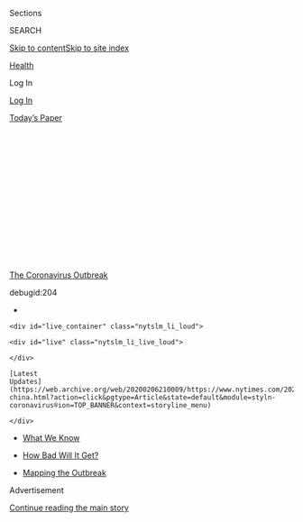 <div id="app">

<div>

<div>

<div>

<div class="css-1q2w90k e1suatyy0">

<div class="section css-ui9rw0 e1suatyy2">

<div class="css-eph4ug er09x8g0">

<div class="css-6n7j50">

</div>

<span class="css-vz7hjd">Sections</span>

<div class="css-10488qs">

<span class="css-vz7hjd">SEARCH</span>

</div>

[Skip to content](#site-content)[Skip to site
index](#site-index)

</div>

<div class="css-1wr3we4 eaxe0e00">

[Health](https://web.archive.org/web/20200206210009/https://www.nytimes.com/section/health)

</div>

<div class="css-10698na e1huz5gh0">

</div>

<div class="css-7uzm1n ez4a0qj1">

Log
In

<div class="css-6n7j50">

</div>

</div>

</div>

<div id="masthead-bar-one" class="section hasLinks css-15hmgas e1csuq9d3">

<div class="css-uqyvli e1csuq9d0">

</div>

<div class="css-1uqjmks e1csuq9d1">

</div>

<div class="css-9e9ivx">

[Log
In](https://web.archive.org/web/20200206210009/https://myaccount.nytimes.com/auth/login?response_type=cookie&client_id=vi)

</div>

<div class="css-1bvtpon e1csuq9d2">

[Today’s
Paper](https://web.archive.org/web/20200206210009/https://www.nytimes.com/section/todayspaper)

</div>

</div>

</div>

</div>

<div data-aria-hidden="false">

<div id="site-content" data-role="main">

<div>

<div class="css-1aor85t" style="opacity:0.000000001;z-index:-1;visibility:hidden">

<div class="css-1hqnpie">

<div class="css-epjblv">

<span class="css-17xtcya">[Health](/web/20200206210009/https://www.nytimes.com/section/health)</span><span class="css-x15j1o">|</span><span class="css-fwqvlz">W.H.O.
Fights a Pandemic Besides Coronavirus. This One Attacks
Eyeballs.</span>

</div>

<div class="css-k008qs">

<div class="css-1iwv8en">

<span class="css-18z7m18"></span>

<div>

</div>

</div>

<span class="css-1n6z4y">https://nyti.ms/387S7QX</span>

<div class="css-1705lsu">

<div class="css-4xjgmj">

<div class="css-4skfbu" data-role="toolbar" data-aria-label="Social Media Share buttons, Save button, and Comments Panel with current comment count" data-testid="share-tools">

  - 
  - 
  - 
  - 
    
    <div class="css-6n7j50">
    
    </div>

  - 

</div>

</div>

</div>

</div>

</div>

</div>

<div id="NYT_TOP_BANNER_REGION" class="css-zp8sk2">

<div id="styln-wuhan-coronavirus-nav" class="section css-l08pwh interactive-content interactive-size-medium">

<div class="css-17ih8de interactive-body">

<div class="nytslm_innerContainer">

<div class="nytslm_title StoryBodyCompanionColumn">

[The Coronavirus
Outbreak](https://web.archive.org/web/20200206210009/https://www.nytimes.com/news-event/coronavirus)

debugid:204

</div>

  - 
    
    <div id="live_container" class="nytslm_li_loud">
    
    <div id="live" class="nytslm_li_live_loud">
    
    </div>
    
    [Latest
    Updates](https://web.archive.org/web/20200206210009/https://www.nytimes.com/2020/02/06/world/asia/coronavirus-china.html?action=click&pgtype=Article&state=default&module=styln-coronavirus®ion=TOP_BANNER&context=storyline_menu)
    
    </div>

  - [What We
    Know](https://web.archive.org/web/20200206210009/https://www.nytimes.com/article/what-is-coronavirus.html?action=click&pgtype=Article&state=default&module=styln-coronavirus®ion=TOP_BANNER&context=storyline_menu)

  - [How Bad Will It
    Get?](https://web.archive.org/web/20200206210009/https://www.nytimes.com/interactive/2020/world/asia/china-coronavirus-contain.html?action=click&pgtype=Article&state=default&module=styln-coronavirus®ion=TOP_BANNER&context=storyline_menu)

  - [Mapping the
    Outbreak](https://web.archive.org/web/20200206210009/https://www.nytimes.com/interactive/2020/world/asia/china-wuhan-coronavirus-maps.html?action=click&pgtype=Article&state=default&module=styln-coronavirus®ion=TOP_BANNER&context=storyline_menu)

</div>

</div>

</div>

<div>

</div>

</div>

<div id="top-wrapper" class="css-1sy8kpn">

<div id="top-slug" class="css-l9onyx">

Advertisement

</div>

[Continue reading the main
story](#after-top)

<div class="ad top-wrapper" style="text-align:center;height:100%;display:block;min-height:250px">

<div id="top" class="place-ad" data-position="top">

</div>

</div>

<div id="after-top">

</div>

</div>

<div>

<div id="sponsor-wrapper" class="css-1hyfx7x">

<div id="sponsor-slug" class="css-19vbshk">

Supported by

</div>

[Continue reading the main
story](#after-sponsor)

<div id="sponsor" class="ad sponsor-wrapper" style="text-align:center;height:100%;display:block">

</div>

<div id="after-sponsor">

</div>

</div>

<div class="css-rl7mdh euiyums3">

</div>

<div class="css-1vkm6nb ehdk2mb0">

# <span>W.H.O. Fights a Pandemic Besides Coronavirus. This One Attacks Eyeballs.</span>

</div>

Working with the big tech companies, the U.N. health agency has made
significant strides in combating health misinformation tied to the new
infection.

<div class="css-79elbk" data-testid="photoviewer-wrapper">

<div class="css-z3e15g" data-testid="photoviewer-wrapper-hidden">

</div>

<div class="css-1a48zt4 ehw59r15" data-testid="photoviewer-children">

![<span class="css-16f3y1r e13ogyst0" data-aria-hidden="true">Medical
misinformation has been driven by ideologues who distrust science and
proven
measures.</span><span class="emkp2hg2 css-1fxp258 e1z0qqy90" itemprop="copyrightHolder"><span class="css-1ly73wi e1tej78p0">Credit...</span><span><span>Ahn
Young-Joon/Associated
Press</span></span></span>](https://web.archive.org/web/20200206210009im_/https://static01.nyt.com/images/2020/02/06/science/06virus-misinformation03/merlin_167683917_8de71eee-646c-4de8-881b-876a476cef20-articleLarge.jpg?quality=75&auto=webp&disable=upscale)

</div>

</div>

<div class="css-18e8msd epjyd6m0">

<div class="css-vp77d3 epjyd6m2">

<div class="css-1baulvz">

By [<span class="css-1baulvz last-byline" itemprop="name">Matt
Richtel</span>](https://web.archive.org/web/20200206210009/https://www.nytimes.com/by/matt-richtel)

</div>

</div>

  - Feb. 6, 2020, <span class="css-epvm6">3:45 p.m.
    ET</span>

  - 
    
    <div class="css-4xjgmj">
    
    <div class="css-d8bdto" data-role="toolbar" data-aria-label="Social Media Share buttons, Save button, and Comments Panel with current comment count" data-testid="share-tools">
    
      - 
      - 
      - 
      - 
        
        <div class="css-6n7j50">
        
        </div>
    
      - 
    
    </div>
    
    </div>

</div>

</div>

<div class="section meteredContent css-1r7ky0e" name="articleBody" itemprop="articleBody">

<div class="css-1fanzo5 StoryBodyCompanionColumn">

<div class="css-53u6y8">

SAN FRANCISCO — With the [threat of the coronavirus
growing](https://web.archive.org/web/20200206210009/https://www.nytimes.com/2020/02/02/health/coronavirus-pandemic-china.html),
Aleksandra Kuzmanovic sat at her computer in Geneva on Monday and sent
out an important public health email. She works for the World Health
Organization and her aim was to assess and stop a global spread — not of
the dangerous virus but of hazardous false information.

She wanted to halt what her colleagues at the health agency are calling
an “infodemic.”

She emailed a contact at Pinterest, the image-sharing social media giant
based here in San Francisco, to ask if the site could help the W.H.O.
combat the blazing spread of misinformation, lies and rumors about the
new virus.

Offer accepted. Starting Thursday afternoon, when Pinterest users search
for coronavirus, they get [a
link](https://web.archive.org/web/20200206210009/https://www.pinterest.ch/worldhealthorganization/2019-ncov-new-coronavirus/)
to a page of coronavirus “mythbusters” from the W.H.O.

Since the virus hit, Ms. Kuzmanovic said she and her colleagues have
been in regular contact with the world’s biggest and most powerful
disseminators of information — including Facebook, Twitter and Google,
as well as social media influencers around the globe.

</div>

</div>

<div class="css-1fanzo5 StoryBodyCompanionColumn">

<div class="css-53u6y8">

Next week, Andrew Pattison, manager of digital solutions at the W.H.O.,
will travel to Menlo Park, Calif., to visit the headquarters of
Facebook, which has arranged for him to make a pitch for further
assistance to a gathering of 20 big tech companies, including Uber and
Airbnb. “I’d love to see Airbnb give advice to people traveling about
coronavirus,” he said.

He also plans to meet with Amazon in Seattle in hopes of having the
e-commerce titan provide accurate health information when people buy
such things as protective masks or respirators, or even books already
popping up about the crisis that could contain misinformation.

The efforts of the W.H.O., the health arm of the United Nations,
represent a new, far-reaching effort to reinvent what has largely been a
failed fight against misinformation.

Over the last two weeks, tech companies working with the W.H.O., have
been prominently posting links to W.H.O. content, making falsehoods
harder to find in searches or on news streams, and sometimes removing
content altogether.

</div>

</div>

<div class="css-1fanzo5 StoryBodyCompanionColumn">

<div class="css-53u6y8">

The companies, including Google, Facebook and Twitter, would not provide
interviews for this article but did confirm that the work they are doing
with the W.H.O. was among their efforts to combat coronavirus
misinformation. The companies also are doing work independently of the
W.H.O. relationship to help eradicate coronavirus misinformation.

</div>

</div>

<div class="css-cfo9c3">

</div>

<div class="css-1fanzo5 StoryBodyCompanionColumn">

<div class="css-53u6y8">

They are facing an array of wildly untrue claims, such as that the
coronavirus was created as a bioweapon or was funded by the Bill &
Melinda Gates Foundation to further vaccine sales, or that it can be
cured by eating garlic or drinking a bleach concoction (which can itself
cause liver failure). These ideas, like a virus itself, can be easily
transmitted from person to person, carried by both the unwitting and the
devious and spreading almost invisibly through a vast virtual
world.

<div id="NYT_MID_MAIN_CONTENT_REGION" class="css-9tf9ac">

<div id="styln-faq-coronavirus" class="section css-l08pwh interactive-content interactive-size-medium">

<div class="css-17ih8de interactive-body">

<div id="g-inlineguide-id" class="g-inlineguide">

<div class="g-inlineguide-container">

<div class="g-inlineguide-container-wrapper">

<div id="truncate-content" class="g-inlineguide-content">

# The Coronavirus Outbreak

  - ## What do you need to know? Start here.
    
    Updated Feb. 5, 2020
    
      - **What is a Coronavirus, and how dangerous is it?**  
        [Read up on the respiratory
        virus](https://web.archive.org/web/20200206210009/https://www.nytimes.com/article/what-is-coronavirus.html?action=click&pgtype=Article&state=default&module=styln-coronavirus®ion=MID_MAIN_CONTENT&context=storyline_guide),
        including its symptoms and how it is transmitted.
    
    <!-- end list -->
    
      - **How bad could the outbreak
        be?**  
        [](https://web.archive.org/web/20200206210009/https://www.nytimes.com/interactive/2020/world/asia/china-coronavirus-contain.html?action=click&pgtype=Article&state=default&module=styln-coronavirus®ion=MID_MAIN_CONTENT&context=storyline_guide)[Here
        are the six key
        factors](https://web.archive.org/web/20200206210009/https://www.nytimes.com/interactive/2020/world/asia/china-coronavirus-contain.html?action=click&pgtype=Article&state=default&module=styln-coronavirus®ion=MID_MAIN_CONTENT&context=storyline_guide)
        that will determine whether it can be contained.
    
    <!-- end list -->
    
      - **Where has the virus spread?**  
        You can track its
        movement[](https://web.archive.org/web/20200206210009/https://www.nytimes.com/interactive/2020/world/asia/china-wuhan-coronavirus-maps.html?action=click&pgtype=Article&state=default&module=styln-coronavirus®ion=MID_MAIN_CONTENT&context=storyline_guide?smid=nytcore-ios-share)[with
        this
        map](https://web.archive.org/web/20200206210009/https://www.nytimes.com/interactive/2020/world/asia/china-wuhan-coronavirus-maps.html?action=click&pgtype=Article&state=default&module=styln-coronavirus®ion=MID_MAIN_CONTENT&context=storyline_guide?smid=nytcore-ios-share).
    
    <!-- end list -->
    
      - **How is the United States being affected?**  
        There have been at least a dozen cases. American citizens and
        permanent residents who fly to the United States from China are
        now subject to a two-week quarantine.
    
    <!-- end list -->
    
      - **What if I’m traveling?**  
        **** Several countries, including the United States, have
        discouraged travel to China, and several airlines have canceled
        flights.[](https://web.archive.org/web/20200206210009/https://www.nytimes.com/2020/02/04/travel/coronavirus-travel-plans.html?action=click&pgtype=Article&state=default&module=styln-coronavirus®ion=MID_MAIN_CONTENT&context=storyline_guide)[Many
        travelers have been left in
        limbo](https://web.archive.org/web/20200206210009/https://www.nytimes.com/2020/02/04/travel/coronavirus-travel-plans.html?action=click&pgtype=Article&state=default&module=styln-coronavirus®ion=MID_MAIN_CONTENT&context=storyline_guide)
        while looking to change or cancel bookings.
    
    <!-- end list -->
    
      - **How do I keep myself and others safe?**  
        [Washing your
        hands](https://web.archive.org/web/20200206210009/https://www.nytimes.com/2020/01/23/health/coronavirus-surgical-masks.html?action=click&pgtype=Article&state=default&module=styln-coronavirus®ion=MID_MAIN_CONTENT&context=storyline_guide)
        is the most important thing you can
do.

-----

</div>

<div id="g-inlineguide-bottom">

<div id="g-inlineguide-line-truncated" class="g-inlineguide-line-truncated">

</div>

<div class="g-inlineguide-truncate-button" onclick="expandGuide()">

<div id="g-inlineguide-expand-carat-transform">

</div>

</div>

</div>

</div>

</div>

</div>

</div>

</div>

</div>

The reality is that the [coronavirus is a rapidly spreading respiratory
infection](https://web.archive.org/web/20200206210009/https://www.nytimes.com/article/what-is-coronavirus.html?action=click&pgtype=Article&state=default&module=styln-coronavirus&variant=show&region=MID_MAIN_CONTENT&context=storyline_guide)
that originated in Wuhan, China. Most of the cases, and nearly all of
the deaths, have so far been in China, though the germ has reached
dozens of other countries in recent weeks.

***\[*[*Like the Science Times page on
Facebook.*](https://web.archive.org/web/20200206210009/http://on.fb.me/1paTQ1h)**
****** *| Sign up for the* **[*Science Times
newsletter.*](https://web.archive.org/web/20200206210009/http://nyti.ms/1MbHaRU)*\]***

Medical misinformation on the virus has been driven by ideologues who
distrust science and proven measures like vaccines, and by profiteers
who scare up internet traffic with zany tales and try to capitalize on
that traffic by selling “cures” or other health and wellness products.

“There are self-appointed experts, people working from anecdote, or
making up wild claims to get traffic or notoriety,” said Mr. Pattison of
the W.H.O.

</div>

</div>

<div>

</div>

<div class="css-1fanzo5 StoryBodyCompanionColumn">

<div class="css-53u6y8">

The groundwork for the coordination around the coronavirus was laid two
years ago, when Mr. Pattison went to the W.H.O. general director, Dr.
Tedros Adhanom Ghebreyesus, and suggested a full-blown effort to connect
with social media titans to combat health misinformation. Now about a
half-dozen W.H.O. staffers in Geneva are working on the issue, building
relationships with digital and social media sites. Over time, the
cooperative efforts have grown. For instance, last August, Pinterest
teamed up with the W.H.O. to link to accurate information about vaccines
when people search the service for that topic.

</div>

</div>

<div class="css-1fanzo5 StoryBodyCompanionColumn">

<div class="css-53u6y8">

Ifeoma Ozoma, public policy and social impact manager at Pinterest, said
the company “has been working with the World Health Organization over
the last year,” with an aim to “make sure people can find authoritative
information when it really counts.”

The W.H.O. seeks no money, nor pays any, in these relationships, Mr.
Pattison said. Rather, he explained, it is trying to trade its
credibility for “their reach.”

The relationship has borne concrete results.

Google launched what it calls an “SOS Alert,” which directs people who
search for “coronavirus” to news and other information from the W.H.O.,
including to the organization’s Twitter account; that was expanded
Thursday to include information in not just English but also French,
Spanish, Chinese, Arabic and Russian. The W.H.O. has also worked with
the major Chinese-owned social media site WeChat to add a news feed
featuring correct information, translated into Chinese by the W.H.O.

The health agency has worked especially closely with Facebook. The
company has used human fact checkers to flag misinformation, which can
come to their attention through computer programs that identify
suspicious keywords and trends. Such posts can then be moved down in
news feeds, or, in rare cases, removed altogether.

For example, several weeks ago, Facebook removed a W.H.O. infographic
that had been modified to claim people should avoid having sex with
animals to prevent coronavirus). Facebook also is providing people who
search for information on coronavirus on Facebook and Instagram with
links to credible sources of information, including from the W.H.O. and
the Centers for Disease Control and Prevention.

Some of the tech companies have issued public statements of support for
the W.H.O. Kang Xing Jin, Facebook’s head of health, said the social
platform is providing “relevant and up-to-date information” and “working
to limit the spread of misinformation and harmful content” and is doing
so “based on guidance from the W.H.O.”

</div>

</div>

<div class="css-cfo9c3">

</div>

<div class="css-1fanzo5 StoryBodyCompanionColumn">

<div class="css-53u6y8">

Despite the efforts, hundreds of thousands of people have consumed
dozens of documented falsehoods about the coronavirus on these platforms
and others, including Reddit and the Chinese-owned social media platform
TikTok, as well as numerous smaller websites. On TikTok, there are
several videos featuring the Gates conspiracy that had been viewed over
160,000 times and have since been taken down. (The New York Times is not
linking to this content to limit the spread of misinformation.)

The ground for such medical misinformation is fertile, experts said.
Sarah E. Kreps, a professor of government at Cornell University,
considers the people deliberately spreading distortions to be
practitioners of “algorithmic capitalism,” in which people scare up
traffic and sell against it.

Examples abound. Infowars, the far right website that purveys conspiracy
theories and fake news, and others are now banned on several leading
social media sites but are still advertising psuedo-scientific remedies
directly through their own shops. An early distortion of the coronavirus
news appeared in an Infowars video on Jan. 22 — claiming that the virus
could be part of some man-made plot to thin the population.

“The globalists and the deep state have declared war on humanity,” a
host on the video said. “They hate human life. This is why they kill
babies.”

Next to the box in which the video appears is an advertisement for an
immune gargle product that, the ad claims, “is designed to support your
immune system like no other,” and that is “scientifically proven.”

However, the Mayo Clinic reports that the ingredient mentioned in the
product, colloidal silver, has not been proved safe or effective in
treating disease. And even the Infowars shop where the product is listed
reads at the bottom: “*This product is not intended to diagnose, treat,
cure or prevent any disease.”*

Renée DiResta, the research manager at the Stanford Internet
Observatory, where she studies the spread of false narratives online,
described the coronavirus distortion effort as a product of a
“conspiratorial ecosystem” that draws on “die-hard anti-vaxxers or
conspiracy theorists and people who have alternative health modalities
to push and an economic incentive.”

</div>

</div>

<div class="css-1fanzo5 StoryBodyCompanionColumn">

<div class="css-53u6y8">

“They liken big pharma to drug pushers,” she continued, “and then tell
you how their mushroom or oil is their approach to healing.”

Experts said the cooperation between the W.H.O. and major websites is a
significant change in efforts to stop misinformation. Major internet
companies have been pilloried for their role as sources of
disinformation and for turning a blind eye to the spread of political
lies.

The effort led by the W.H.O. “is very new,” said Danny Rogers, who
teaches about disinformation and narrative warfare at the New York
University Center for Global Affairs and is also the chief technology
officer of the Global Disinformation Index, which tracks misinformation
activity online.

Mr. Rogers said dealing with the coronavirus may be easier to address
than political disinformation because it doesn’t have partisan or clear
ideological strains.

“The coronavirus is not a voting or paying constituency,” Mr. Rogers
said. “We’re all united against people getting sick. It’s much easier
for platforms to pioneer this coordinated effort around public health
crisis.”

At the same time, he said, the coordination around coronavirus
underscores the reality that social media does have the power to take on
falsehoods.

“It proves that when platforms do choose to act they can be very
influential,” he said. “It undercuts the throw up your hands and say we
have no power or ability to control information.”

*Ben Decker contributed reporting.*

</div>

</div>

<div>

</div>

</div>

<div>

</div>

<div>

</div>

<div id="NYT_BELOW_MAIN_CONTENT_REGION">

</div>

<div>

</div>

<div>

<div id="bottom-wrapper" class="css-1ede5it">

<div id="bottom-slug" class="css-l9onyx">

Advertisement

</div>

[Continue reading the main
story](#after-bottom)

<div id="bottom" class="ad bottom-wrapper" style="text-align:center;height:100%;display:block;min-height:90px">

</div>

<div id="after-bottom">

</div>

</div>

</div>

</div>

</div>

<div class="css-uw59u">

## Site Index

<div class="css-1otr2jl" data-testid="go-to-homepage">

[Go to Home Page
»](/web/20200206210009/https://www.nytimes.com/)

</div>

<div class="css-qtw155" data-testid="site-index-accordion">

<div data-role="tablist" data-aria-multiselectable="true" data-testid="accordion">

<div data-testid="accordion-item">

news

<div id="body-siteindex-0" class="css-1hyfx7x" data-aria-labelledby="item-siteindex-0" data-aria-expanded="false" data-role="tabpanel" data-testid="accordion-item-body">

  - [home
    page](https://web.archive.org/web/20200206210009/https://www.nytimes.com/)
  - [world](https://web.archive.org/web/20200206210009/https://www.nytimes.com/section/world)
  - [U.S.](https://web.archive.org/web/20200206210009/https://www.nytimes.com/section/us)
  - [politics](https://web.archive.org/web/20200206210009/https://www.nytimes.com/section/politics)
  - [Election 2020](https://web.archive.org/web/20200206210009/https://www.nytimes.com/news-event/2020-election)
  - [New
    York](https://web.archive.org/web/20200206210009/https://www.nytimes.com/section/nyregion)
  - [business](https://web.archive.org/web/20200206210009/https://www.nytimes.com/section/business)
  - [tech](https://web.archive.org/web/20200206210009/https://www.nytimes.com/section/technology)
  - [science](https://web.archive.org/web/20200206210009/https://www.nytimes.com/section/science)
  - [climate](https://web.archive.org/web/20200206210009/https://www.nytimes.com/section/climate)
  - [sports](https://web.archive.org/web/20200206210009/https://www.nytimes.com/section/sports)
  - [obituaries](https://web.archive.org/web/20200206210009/https://www.nytimes.com/section/obituaries)
  - [the
    upshot](https://web.archive.org/web/20200206210009/https://www.nytimes.com/section/upshot)
  - [Español](https://web.archive.org/web/20200206210009/https://www.nytimes.com/es/)
  - [中文网](https://web.archive.org/web/20200206210009/https://cn.nytimes.com/)
  - [today's
    paper](https://web.archive.org/web/20200206210009/https://www.nytimes.com/section/todayspaper)
  - [corrections](https://web.archive.org/web/20200206210009/https://www.nytimes.com/section/corrections)

</div>

</div>

<div data-testid="accordion-item">

opinion

<div id="body-siteindex-1" class="css-1hyfx7x" data-aria-labelledby="item-siteindex-1" data-aria-expanded="false" data-role="tabpanel" data-testid="accordion-item-body">

  - [today's
    opinion](https://web.archive.org/web/20200206210009/https://www.nytimes.com/section/opinion)
  - [op-ed
    columnists](https://web.archive.org/web/20200206210009/https://www.nytimes.com/section/opinion/columnists)
  - [editorials](https://web.archive.org/web/20200206210009/https://www.nytimes.com/section/opinion/editorials)
  - [op-ed
    Contributors](https://web.archive.org/web/20200206210009/https://www.nytimes.com/section/opinion/contributors)
  - [letters](https://web.archive.org/web/20200206210009/https://www.nytimes.com/section/opinion/letters)
  - [sunday
    review](https://web.archive.org/web/20200206210009/https://www.nytimes.com/section/opinion/sunday)
  - [video:
    opinion](https://web.archive.org/web/20200206210009/https://www.nytimes.com/video/opinion)

</div>

</div>

<div data-testid="accordion-item">

arts

<div id="body-siteindex-2" class="css-1hyfx7x" data-aria-labelledby="item-siteindex-2" data-aria-expanded="false" data-role="tabpanel" data-testid="accordion-item-body">

  - [today's
    arts](https://web.archive.org/web/20200206210009/https://www.nytimes.com/section/arts)
  - [art &
    design](https://web.archive.org/web/20200206210009/https://www.nytimes.com/section/arts/design)
  - [books](https://web.archive.org/web/20200206210009/https://www.nytimes.com/section/books)
  - [dance](https://web.archive.org/web/20200206210009/https://www.nytimes.com/section/arts/dance)
  - [movies](https://web.archive.org/web/20200206210009/https://www.nytimes.com/section/movies)
  - [music](https://web.archive.org/web/20200206210009/https://www.nytimes.com/section/arts/music)
  - [Pop
    Culture](https://web.archive.org/web/20200206210009/https://www.nytimes.com/spotlight/pop-culture)
  - [television](https://web.archive.org/web/20200206210009/https://www.nytimes.com/section/arts/television)
  - [theater](https://web.archive.org/web/20200206210009/https://www.nytimes.com/section/theater)
  - [watching](https://web.archive.org/web/20200206210009/https://www.nytimes.com/watching)
  - [video:
    arts](https://web.archive.org/web/20200206210009/https://www.nytimes.com/video/arts)

</div>

</div>

<div data-testid="accordion-item">

living

<div id="body-siteindex-3" class="css-1hyfx7x" data-aria-labelledby="item-siteindex-3" data-aria-expanded="false" data-role="tabpanel" data-testid="accordion-item-body">

  - [automobiles](https://web.archive.org/web/20200206210009/https://www.nytimes.com/section/automobiles)
  - [Cooking](https://web.archive.org/web/20200206210009/https://cooking.nytimes.com/)
  - [crossword](https://web.archive.org/web/20200206210009/https://www.nytimes.com/crosswords)
  - [education](https://web.archive.org/web/20200206210009/https://www.nytimes.com/section/education)
  - [food](https://web.archive.org/web/20200206210009/https://www.nytimes.com/section/food)
  - [health](https://web.archive.org/web/20200206210009/https://www.nytimes.com/section/health)
  - [jobs](https://web.archive.org/web/20200206210009/https://www.nytimes.com/section/jobs)
  - [magazine](https://web.archive.org/web/20200206210009/https://www.nytimes.com/section/magazine)
  - [parenting](https://web.archive.org/web/20200206210009/https://parenting.nytimes.com/)
  - [real
    estate](https://web.archive.org/web/20200206210009/https://www.nytimes.com/section/realestate)
  - [style](https://web.archive.org/web/20200206210009/https://www.nytimes.com/section/style)
  - [t
    magazine](https://web.archive.org/web/20200206210009/https://www.nytimes.com/section/t-magazine)
  - [travel](https://web.archive.org/web/20200206210009/https://www.nytimes.com/section/travel)
  - [love](https://web.archive.org/web/20200206210009/https://www.nytimes.com/section/fashion/weddings)

</div>

</div>

<div data-testid="accordion-item">

listings &
more

<div id="body-siteindex-4" class="css-1hyfx7x" data-aria-labelledby="item-siteindex-4" data-aria-expanded="false" data-role="tabpanel" data-testid="accordion-item-body">

  - [Reader
    Center](https://web.archive.org/web/20200206210009/https://www.nytimes.com/section/reader-center)
  - [Wirecutter](https://web.archive.org/web/20200206210009/https://thewirecutter.com/)
  - [Live
    Events](https://web.archive.org/web/20200206210009/http://nytconferences.com/)
  - [The Learning
    Network](https://web.archive.org/web/20200206210009/https://www.nytimes.com/section/learning)
  - [tools &
    services](https://web.archive.org/web/20200206210009/http://www.nytimes.com/marketing/tools-and-services)
  - [N.Y.C. events
    guide](https://web.archive.org/web/20200206210009/https://www.nytimes.com/spotlight/arts-listings)
  - [multimedia](https://web.archive.org/web/20200206210009/https://www.nytimes.com/section/multimedia)
  - [photography](https://web.archive.org/web/20200206210009/https://www.nytimes.com/section/lens)
  - [video](https://web.archive.org/web/20200206210009/https://www.nytimes.com/video)
  - [Newsletters](https://web.archive.org/web/20200206210009/https://www.nytimes.com/newsletters)
  - [NYT
    store](https://web.archive.org/web/20200206210009/https://store.nytimes.com/)
  - [times
    journeys](https://web.archive.org/web/20200206210009/https://www.nytimes.com/times-journeys)
  - [manage my
    account](https://web.archive.org/web/20200206210009/https://account.nytimes.com/)

</div>

</div>

</div>

</div>

<div class="css-v0l3hm" data-testid="site-index-sections">

<div class="css-g4gku8" data-testid="site-index-section">

<div class="section css-1rr4qq7" data-aria-labelledby="site-index-section-label-0">

### news

  - [home
    page](https://web.archive.org/web/20200206210009/https://www.nytimes.com/)
  - [world](https://web.archive.org/web/20200206210009/https://www.nytimes.com/section/world)
  - [U.S.](https://web.archive.org/web/20200206210009/https://www.nytimes.com/section/us)
  - [politics](https://web.archive.org/web/20200206210009/https://www.nytimes.com/section/politics)
  - [Election 2020](https://web.archive.org/web/20200206210009/https://www.nytimes.com/news-event/2020-election)
  - [New
    York](https://web.archive.org/web/20200206210009/https://www.nytimes.com/section/nyregion)
  - [business](https://web.archive.org/web/20200206210009/https://www.nytimes.com/section/business)
  - [tech](https://web.archive.org/web/20200206210009/https://www.nytimes.com/section/technology)
  - [science](https://web.archive.org/web/20200206210009/https://www.nytimes.com/section/science)
  - [climate](https://web.archive.org/web/20200206210009/https://www.nytimes.com/section/climate)
  - [sports](https://web.archive.org/web/20200206210009/https://www.nytimes.com/section/sports)
  - [obituaries](https://web.archive.org/web/20200206210009/https://www.nytimes.com/section/obituaries)
  - [the
    upshot](https://web.archive.org/web/20200206210009/https://www.nytimes.com/section/upshot)
  - [Español](https://web.archive.org/web/20200206210009/https://www.nytimes.com/es/)
  - [中文网](https://web.archive.org/web/20200206210009/https://cn.nytimes.com/)
  - [today's
    paper](https://web.archive.org/web/20200206210009/https://www.nytimes.com/section/todayspaper)
  - [corrections](https://web.archive.org/web/20200206210009/https://www.nytimes.com/section/corrections)

</div>

<div class="section css-1rr4qq7" data-aria-labelledby="site-index-section-label-1">

### opinion

  - [today's
    opinion](https://web.archive.org/web/20200206210009/https://www.nytimes.com/section/opinion)
  - [op-ed
    columnists](https://web.archive.org/web/20200206210009/https://www.nytimes.com/section/opinion/columnists)
  - [editorials](https://web.archive.org/web/20200206210009/https://www.nytimes.com/section/opinion/editorials)
  - [op-ed
    Contributors](https://web.archive.org/web/20200206210009/https://www.nytimes.com/section/opinion/contributors)
  - [letters](https://web.archive.org/web/20200206210009/https://www.nytimes.com/section/opinion/letters)
  - [sunday
    review](https://web.archive.org/web/20200206210009/https://www.nytimes.com/section/opinion/sunday)
  - [video:
    opinion](https://web.archive.org/web/20200206210009/https://www.nytimes.com/video/opinion)

</div>

<div class="section css-1rr4qq7" data-aria-labelledby="site-index-section-label-2">

### arts

  - [today's
    arts](https://web.archive.org/web/20200206210009/https://www.nytimes.com/section/arts)
  - [art &
    design](https://web.archive.org/web/20200206210009/https://www.nytimes.com/section/arts/design)
  - [books](https://web.archive.org/web/20200206210009/https://www.nytimes.com/section/books)
  - [dance](https://web.archive.org/web/20200206210009/https://www.nytimes.com/section/arts/dance)
  - [movies](https://web.archive.org/web/20200206210009/https://www.nytimes.com/section/movies)
  - [music](https://web.archive.org/web/20200206210009/https://www.nytimes.com/section/arts/music)
  - [Pop
    Culture](https://web.archive.org/web/20200206210009/https://www.nytimes.com/spotlight/pop-culture)
  - [television](https://web.archive.org/web/20200206210009/https://www.nytimes.com/section/arts/television)
  - [theater](https://web.archive.org/web/20200206210009/https://www.nytimes.com/section/theater)
  - [watching](https://web.archive.org/web/20200206210009/https://www.nytimes.com/watching)
  - [video:
    arts](https://web.archive.org/web/20200206210009/https://www.nytimes.com/video/arts)

</div>

<div class="section css-1rr4qq7" data-aria-labelledby="site-index-section-label-3">

### living

  - [automobiles](https://web.archive.org/web/20200206210009/https://www.nytimes.com/section/automobiles)
  - [Cooking](https://web.archive.org/web/20200206210009/https://cooking.nytimes.com/)
  - [crossword](https://web.archive.org/web/20200206210009/https://www.nytimes.com/crosswords)
  - [education](https://web.archive.org/web/20200206210009/https://www.nytimes.com/section/education)
  - [food](https://web.archive.org/web/20200206210009/https://www.nytimes.com/section/food)
  - [health](https://web.archive.org/web/20200206210009/https://www.nytimes.com/section/health)
  - [jobs](https://web.archive.org/web/20200206210009/https://www.nytimes.com/section/jobs)
  - [magazine](https://web.archive.org/web/20200206210009/https://www.nytimes.com/section/magazine)
  - [parenting](https://web.archive.org/web/20200206210009/https://parenting.nytimes.com/)
  - [real
    estate](https://web.archive.org/web/20200206210009/https://www.nytimes.com/section/realestate)
  - [style](https://web.archive.org/web/20200206210009/https://www.nytimes.com/section/style)
  - [t
    magazine](https://web.archive.org/web/20200206210009/https://www.nytimes.com/section/t-magazine)
  - [travel](https://web.archive.org/web/20200206210009/https://www.nytimes.com/section/travel)
  - [love](https://web.archive.org/web/20200206210009/https://www.nytimes.com/section/fashion/weddings)

</div>

<div class="section css-1rr4qq7" data-aria-labelledby="site-index-section-label-4">

### more

  - [Reader
    Center](https://web.archive.org/web/20200206210009/https://www.nytimes.com/section/reader-center)
  - [Wirecutter](https://web.archive.org/web/20200206210009/https://thewirecutter.com/)
  - [Live
    Events](https://web.archive.org/web/20200206210009/http://nytconferences.com/)
  - [The Learning
    Network](https://web.archive.org/web/20200206210009/https://www.nytimes.com/section/learning)
  - [tools &
    services](https://web.archive.org/web/20200206210009/http://www.nytimes.com/marketing/tools-and-services)
  - [N.Y.C. events
    guide](https://web.archive.org/web/20200206210009/https://www.nytimes.com/spotlight/arts-listings)
  - [multimedia](https://web.archive.org/web/20200206210009/https://www.nytimes.com/section/multimedia)
  - [photography](https://web.archive.org/web/20200206210009/https://www.nytimes.com/section/lens)
  - [video](https://web.archive.org/web/20200206210009/https://www.nytimes.com/video)
  - [Newsletters](https://web.archive.org/web/20200206210009/https://www.nytimes.com/newsletters)
  - [NYT
    store](https://web.archive.org/web/20200206210009/https://store.nytimes.com/)
  - [times
    journeys](https://web.archive.org/web/20200206210009/https://www.nytimes.com/times-journeys)
  - [manage my
    account](https://web.archive.org/web/20200206210009/https://account.nytimes.com/)

</div>

<div class="css-6xhk3s" data-aria-labelledby="site-index-subscribe-label">

### Subscribe

  - home delivery
  - digital subscriptions
  - Crossword
  - Cooking

<!-- end list -->

  - [email
    newsletters](https://web.archive.org/web/20200206210009/https://www.nytimes.com/newsletters)
  - [corporate
    subscriptions](https://web.archive.org/web/20200206210009/https://www.nytimes.com/corporateleftnav)
  - [education
    rate](https://web.archive.org/web/20200206210009/https://www.nytimes.com/educationleftnav)

<!-- end list -->

  - [mobile
    applications](https://web.archive.org/web/20200206210009/http://www.nytimes.com/services/mobile/index.html)
  - [replica
    edition](https://web.archive.org/web/20200206210009/http://eedition.nytimes.com/cgi-bin/signup.cgi?cc=37FYY)
  - [Español](https://web.archive.org/web/20200206210009/https://www.nytimes.com/es/)
  - [中文网](https://web.archive.org/web/20200206210009/https://cn.nytimes.com/)

</div>

</div>

</div>

</div>

## Site Information Navigation

  - [© <span itemprop="copyrightYear">2020</span><span itemprop="publisher copyrightHolder provider sourceOrganization" itemscope="" itemtype="http://schema.org/NewsMediaOrganization" itemid="https://www.nytimes.com"> </span>](https://web.archive.org/web/20200206210009/https://help.nytimes.com/hc/en-us/articles/115014792127-Copyright-notice)
    <span itemprop="logo" itemscope="" itemtype="https://schema.org/ImageObject"></span>
    <span>The New York Times
    Company</span>

<!-- end list -->

  - [NYTCo](https://web.archive.org/web/20200206210009/https://www.nytco.com/)

  - [Contact
    Us](https://web.archive.org/web/20200206210009/https://help.nytimes.com/hc/en-us/articles/115015385887-Contact-Us)

  - [Work with
    us](https://web.archive.org/web/20200206210009/https://www.nytco.com/careers/)

  - [Advertise](https://web.archive.org/web/20200206210009/https://nytmediakit.com/)

  - [T Brand
    Studio](https://web.archive.org/web/20200206210009/http://www.tbrandstudio.com/)

  - [Your Ad
    Choices](https://web.archive.org/web/20200206210009/https://help.nytimes.com/hc/en-us/articles/115014892108-Privacy-policy)

  - [Privacy](https://web.archive.org/web/20200206210009/https://help.nytimes.com/hc/en-us/articles/115014892108-Privacy-policy)

  - [Terms of
    Service](https://web.archive.org/web/20200206210009/https://help.nytimes.com/hc/en-us/articles/115014893428-Terms-of-service)

  - [Terms of
    Sale](https://web.archive.org/web/20200206210009/https://help.nytimes.com/hc/en-us/articles/115014893968-Terms-of-sale)

  - [Site
    Map](https://web.archive.org/web/20200206210009/https://spiderbites.nytimes.com/)

  - [Help](https://web.archive.org/web/20200206210009/https://help.nytimes.com/hc/en-us)

  - [Subscriptions](https://web.archive.org/web/20200206210009/https://www.nytimes.com/subscription?campaignId=37WXW)

  - 

</div>

</div>

</div>

</div>

<div id="RavenInstaller">

</div>
